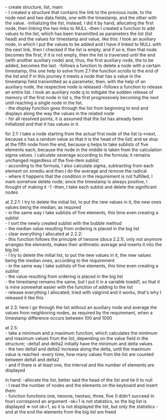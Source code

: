 <br>- create structure, list, main:
<br>- I created a structure that contains the link to the previous node, to the node
next and two data fields, one with the timestamp, and the other with
the value.
-initializing the list, instead, I did it by hand, allocating the first node,
then linking the two links to NULL
-then I created a function to add values to the list, which has been transmitted
as parameters the list (list head) and the values for timestamp and value,
like this: I took an auxiliary node, in which I put the values to be added and I have it
linked to NULL with the next link, then I checked if the list is empty, and if so
e, then that node becomes the first; if it is not empty, then the list is traversed
until the end (with another auxiliary node) and, thus, the first auxiliary node, the
to be added, becomes the last.
-follows a function to delete a node with a certain timestamp, this one
help to solve from 2.1 the function scrolls to the end of the list and if
in this journey it meets a node that has a value in the timestamp field
transmitted as a parameter, then, with the help of an auxiliary node, the respective node
is released
-follows a function to release an entire list. I took an auxiliary node q
to mitigate the sudden release of memory of the first node in list s, the first
progressively becoming the next until reaching a single node in the list.
<br>- the display function goes through the list from beginning to end and displays along the way
the values in the related node
<br>- for all resolved points, it is assumed that the list has already been initialized and
that it has values in it.

for 2.1: I take a node starting from the actual first node of the list
(s->next, because s has a random value so that it is the head of the list) and se
stop at the fifth node from the end, because q helps to take sublists of
five elements each, because the node in the middle is taken from the calculation
sigma values. I calculate xaverage according to the formula; it remains unchanged
regardless of the five-item sublist
<br>- according to the formula, I also calculate sigma, subtracting from each element on xmediu
and then I do the average and remove the radical
<br>- where it happens that the condition in the requirement is not fulfilled, I mark somehow
delete node; since the timestamp is always positive, I thought of making it -1
-then, I take each sublist and delete the significant nodes

at 2.2.1: I try to delete the initial list, to put the new values in it, the new ones
values being the median, as required
<br>- in the same way I take sublists of five elements, this time even creating a sublist
<br>- I sort the newly created sublist with the bubble method
<br>- the median value resulting from ordering is placed in the big list
<br>- clear everything I allocated
at 2.2.2:
<br>- this function follows the principle of twoone (doca 2.2.1), only not anymore
arranges the elements, makes their arithmetic average and inserts it into the big list
<br>- I try to delete the initial list, to put the new values in it, the new values being
the median ones, according to the requirement
<br>- in the same way I take sublists of five elements, this time even creating a sublist
<br>- the value resulting from ordering is placed in the big list
<br>- the timestamp remains the same, but I put it in a variable toadd1, so that it is mine
somewhat easier with the function of adding to the list
<br>- release everything I allocated; tried with valgrind and it works, that's why I released it like this

at 2.3: here I go through the list without an auxiliary node and average the values from
neighboring nodes, as required by the requirement, when a timestamp difference occurs
between 100 and 1000

at 2.5:
<br>- take a minimum and a maximum function, which calculates the minimum and maximum values
from the list, depending on the value field in the structure;
-delta1 and delta2 initially have the minimum and delta values
<br>- the two delta1 and delta2 increase along the delta, until the maximum value is reached
-every time, how many values from the list are counted between delta1 and delta2
<br>- and if there is at least one, the interval and the number of elements are displayed

in hand:
-allocate the list, better said the head of the list and tie it to null
<br>- I read the number of nodes and the elements on the keyboard and insert them
<br>- function functions one, twoone, twotwo, three, five (I didn't succeed in four) correspond
an argument
-ok=1 is not statistics, so the big list is displayed => not ok=1, so it is not displayed
the list, but only the statistics
-and at the end the elements from the big list are freed
